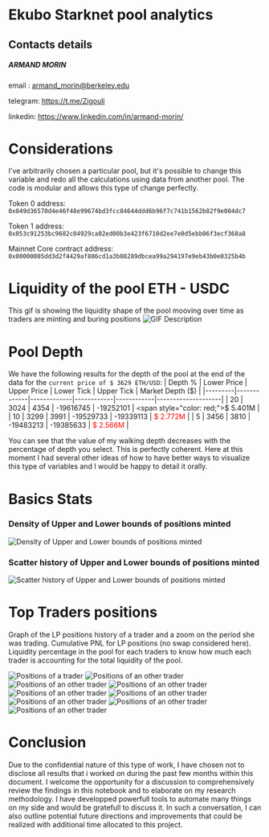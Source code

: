 # Ekubo Starknet pool analytics

## Contacts details
##### ARMAND MORIN

email   : armand_morin@berkeley.edu

telegram: https://t.me/Zigouli

linkedin: https://www.linkedin.com/in/armand-morin/

# Considerations

I've arbitrarily chosen a particular pool, but it's possible to change this variable and redo all the calculations using data from another pool. The code is modular and allows this type of change perfectly.

Token 0 address: `0x049d36570d4e46f48e99674bd3fcc84644ddd6b96f7c741b1562b82f9e004dc7`

Token 1 address: `0x053c91253bc9682c04929ca02ed00b3e423f6710d2ee7e0d5ebb06f3ecf368a8`

Mainnet Core contract address: `0x00000005dd3d2f4429af886cd1a3b08289dbcea99a294197e9eb43b0e0325b4b`


# Liquidity of the pool ETH - USDC
This gif is showing the liquidity shape of the pool mooving over time as traders are minting and buring positions
![GIF Description](liquidity_shape.gif)

# Pool Depth
We have the following results for the depth of the pool at the end of the data for the `current price of $ 3629 ETH/USD`:
| Depth % | Lower Price | Upper Price | Lower Tick | Upper Tick | Market Depth ($) |
|---------|-------------|-------------|------------|------------|--------------------|
| 20      | 3024        | 4354        | -19616745  | -19252101  | <span style="color: red;">$ 5.401M</span> |
| 10      | 3299        | 3991        | -19529733  | -19339113  | <span style="color: red;">$ 2.772M</span> |
| 5       | 3456        | 3810        | -19483213  | -19385633  | <span style="color: red;">$ 2.566M</span> |

You can see that the value of my walking depth decreases with the percentage of depth you select. This is perfectly coherent.
Here at this moment I had several other ideas of how to have better ways to visualize this type of variables and I would be happy to detail it orally.

# Basics Stats
### Density of Upper and Lower bounds of positions minted
![Density of Upper and Lower bounds of positions minted](pics/mint_density.png)

### Scatter history of Upper and Lower bounds of positions minted
![Scatter history of Upper and Lower bounds of positions minted](pics/mint_positions_history.png)

# Top Traders positions 
Graph of the LP positions history of a trader and a zoom on the period she was trading.
Cumulative PNL for LP positions (no swap considered here).
Liquidity percentage in the pool for each traders to know how much each trader is accounting for the total liquidity of the pool.


![Positions of a trader](positions_and_metrics/trader_0x01bb1d42f33c20fc30aa152f2aedfbf8b553fc500e5998f32de3cbec79561271_price_ranges_and_metrics.png)
![Positions of an other trader](positions_and_metrics/trader_0x03fe78b71fb9061269b2595dbcee1caf332ca1b4dc51be148f5ccc370d259e6c_price_ranges_and_metrics.png)
![Positions of an other trader](positions_and_metrics/trader_0x07aab4626a183d729eb47f8dff06bfde32f47bc167e19b24e2be8adc1df0bf48_price_ranges_and_metrics.png)
![Positions of an other trader](positions_and_metrics/trader_0x07f116fda10778fa1cf6bf39251d3cf792bd243352e76f0dceb6226ebbf7b34d_price_ranges_and_metrics.png)
![Positions of an other trader](positions_and_metrics/trader_0x018fab61d74aafbbd1315616839ab490e1c6ca28d2c21bc700cc72c9933e8232_price_ranges_and_metrics.png)
![Positions of an other trader](positions_and_metrics/trader_0x028ab3772149879817f67bb76451011c20bc423b2dab70fe855bebef93fbec87_price_ranges_and_metrics.png)
![Positions of an other trader](positions_and_metrics/trader_0x039ac7a831977f586a7d271d6029c6e4de7d194d7635232d66cfb96f1aab07da_price_ranges_and_metrics.png)
![Positions of an other trader](positions_and_metrics/trader_0x078ba266d0326ba2f4ecfb7d14a0af9ecd436809a04fae8e5774e0b49774da77_price_ranges_and_metrics.png)
![Positions of an other trader](positions_and_metrics/trader_0x0757a70eb6eacc4d52eac9ee71d840453163332fa7094b2ad70f593702ba2047_price_ranges_and_metrics.png)


# Conclusion
Due to the confidential nature of this type of work, I have chosen not to disclose all results that i worked on during the past few months within this document. I welcome the opportunity for a discussion to comprehensively review the findings in this notebook and to elaborate on my research methodology. I have developped powerfull tools to automate many things on my side and would be gratefull to discuss it. In such a conversation, I can also outline potential future directions and improvements that could be realized with additional time allocated to this project.


